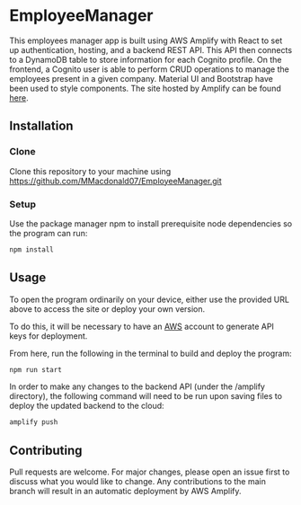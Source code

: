 # EmployeeManager

This employees manager app is built using AWS Amplify with React to set up authentication, hosting, and a backend REST API. This API then connects to a DynamoDB table to store information for each Cognito profile. On the frontend, a Cognito user is able to perform CRUD operations to manage the employees present in a given company. Material UI and Bootstrap have been used to style components. The site hosted by Amplify can be found [here](https://main.d3dxgmtao87gyc.amplifyapp.com/).

## Installation

### Clone

Clone this repository to your machine using https://github.com/MMacdonald07/EmployeeManager.git

### Setup

Use the package manager npm to install prerequisite node dependencies so the program can run:

```bash
npm install
```

## Usage

To open the program ordinarily on your device, either use the provided URL above to access the site or deploy your own version.

To do this, it will be necessary to have an [AWS](https://eu-west-2.console.aws.amazon.com/console/home?region=eu-west-2#) account to generate API keys for deployment.

From here, run the following in the terminal to build and deploy the program:

```bash
npm run start
```

In order to make any changes to the backend API (under the /amplify directory), the following command will need to be run upon saving files to deploy the updated backend to the cloud:

```bash
amplify push
```

## Contributing

Pull requests are welcome. For major changes, please open an issue first to discuss what you would like to change. Any contributions to the main branch will result in an automatic deployment by AWS Amplify.
